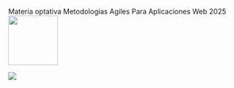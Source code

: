 
Materia optativa Metodologias Agiles Para Aplicaciones Web 2025
<img src="https://media.giphy.com/media/WUlplcMpOCEmTGBtBW/giphy.gif" width="100">

  <td><img src="https://c.tenor.com/GN73MKBawZYAAAAi/busy-cute.gif"></td>
